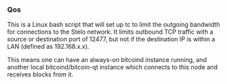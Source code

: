 ### Qos ###

This is a Linux bash script that will set up tc to limit the outgoing bandwidth for connections to the Stelo network. It limits outbound TCP traffic with a source or destination port of 12477, but not if the destination IP is within a LAN (defined as 192.168.x.x).

This means one can have an always-on bitcoind instance running, and another local bitcoind/bitcoin-qt instance which connects to this node and receives blocks from it.

